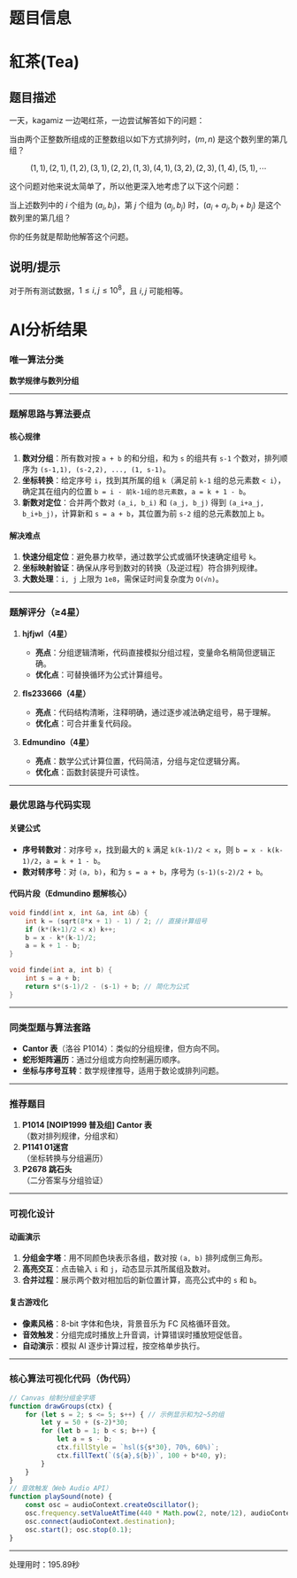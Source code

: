 # 题目信息

# 紅茶(Tea)

## 题目描述

一天，$\mathrm{kagamiz}$ 一边喝红茶，一边尝试解答如下的问题：

当由两个正整数所组成的正整数组以如下方式排列时，$(m,n)$ 是这个数列里的第几组？

$$(1,1),(2,1),(1,2),(3,1),(2,2),(1,3),(4,1),(3,2),(2,3),(1,4),(5,1),\cdots$$

这个问题对他来说太简单了，所以他更深入地考虑了以下这个问题：

当上述数列中的 $i$ 个组为 $(a_i,b_i)$，第 $j$ 个组为 $(a_j,b_j)$ 时，$(a_i+a_j,b_i+b_j)$ 是这个数列里的第几组？

你的任务就是帮助他解答这个问题。

## 说明/提示

对于所有测试数据，$1\leq i,j\leq10^8$，且 $i,j$ 可能相等。

# AI分析结果



### 唯一算法分类
**数学规律与数列分组**

---

### 题解思路与算法要点
#### 核心规律
1. **数对分组**：所有数对按 `a + b` 的和分组，和为 `s` 的组共有 `s-1` 个数对，排列顺序为 `(s-1,1), (s-2,2), ..., (1, s-1)`。
2. **坐标转换**：给定序号 `i`，找到其所属的组 `k`（满足前 `k-1` 组的总元素数 `< i`），确定其在组内的位置 `b = i - 前k-1组的总元素数`，`a = k + 1 - b`。
3. **新数对定位**：合并两个数对 `(a_i, b_i)` 和 `(a_j, b_j)` 得到 `(a_i+a_j, b_i+b_j)`，计算新和 `s = a + b`，其位置为前 `s-2` 组的总元素数加上 `b`。

#### 解决难点
1. **快速分组定位**：避免暴力枚举，通过数学公式或循环快速确定组号 `k`。
2. **坐标映射验证**：确保从序号到数对的转换（及逆过程）符合排列规律。
3. **大数处理**：`i, j` 上限为 `1e8`，需保证时间复杂度为 `O(√n)`。

---

### 题解评分（≥4星）
1. **hjfjwl（4星）**  
   - **亮点**：分组逻辑清晰，代码直接模拟分组过程，变量命名稍简但逻辑正确。  
   - **优化点**：可替换循环为公式计算组号。

2. **fls233666（4星）**  
   - **亮点**：代码结构清晰，注释明确，通过逐步减法确定组号，易于理解。  
   - **优化点**：可合并重复代码段。

3. **Edmundino（4星）**  
   - **亮点**：数学公式计算位置，代码简洁，分组与定位逻辑分离。  
   - **优化点**：函数封装提升可读性。

---

### 最优思路与代码实现
#### 关键公式
- **序号转数对**：对序号 `x`，找到最大的 `k` 满足 `k(k-1)/2 < x`，则 `b = x - k(k-1)/2`，`a = k + 1 - b`。
- **数对转序号**：对 `(a, b)`，和为 `s = a + b`，序号为 `(s-1)(s-2)/2 + b`。

#### 代码片段（Edmundino 题解核心）
```cpp
void findd(int x, int &a, int &b) {
    int k = (sqrt(8*x + 1) - 1) / 2; // 直接计算组号
    if (k*(k+1)/2 < x) k++;
    b = x - k*(k-1)/2;
    a = k + 1 - b;
}

void finde(int a, int b) {
    int s = a + b;
    return s*(s-1)/2 - (s-1) + b; // 简化为公式
}
```

---

### 同类型题与算法套路
- **Cantor 表**（洛谷 P1014）：类似的分组规律，但方向不同。
- **蛇形矩阵遍历**：通过分组或方向控制遍历顺序。
- **坐标与序号互转**：数学规律推导，适用于数论或排列问题。

---

### 推荐题目
1. **P1014 [NOIP1999 普及组] Cantor 表**  
   （数对排列规律，分组求和）
2. **P1141 01迷宫**  
   （坐标转换与分组遍历）
3. **P2678 跳石头**  
   （二分答案与分组验证）

---

### 可视化设计
#### 动画演示
1. **分组金字塔**：用不同颜色块表示各组，数对按 `(a, b)` 排列成倒三角形。
2. **高亮交互**：点击输入 `i` 和 `j`，动态显示其所属组及数对。
3. **合并过程**：展示两个数对相加后的新位置计算，高亮公式中的 `s` 和 `b`。

#### 复古游戏化
- **像素风格**：8-bit 字体和色块，背景音乐为 FC 风格循环音效。
- **音效触发**：分组完成时播放上升音调，计算错误时播放短促低音。
- **自动演示**：模拟 AI 逐步计算过程，按空格单步执行。

---

### 核心算法可视化代码（伪代码）
```javascript
// Canvas 绘制分组金字塔
function drawGroups(ctx) {
    for (let s = 2; s <= 5; s++) { // 示例显示和为2~5的组
        let y = 50 + (s-2)*30;
        for (let b = 1; b < s; b++) {
            let a = s - b;
            ctx.fillStyle = `hsl(${s*30}, 70%, 60%)`;
            ctx.fillText(`(${a},${b})`, 100 + b*40, y);
        }
    }
}
// 音效触发（Web Audio API）
function playSound(note) {
    const osc = audioContext.createOscillator();
    osc.frequency.setValueAtTime(440 * Math.pow(2, note/12), audioContext.currentTime);
    osc.connect(audioContext.destination);
    osc.start(); osc.stop(0.1);
}
```

---
处理用时：195.89秒